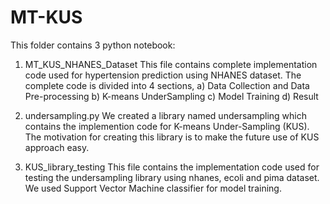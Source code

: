 # MT-KUS
This folder contains 3 python notebook:
1. MT_KUS_NHANES_Dataset
   This file contains complete implementation code used for hypertension prediction using NHANES dataset. The complete code is divided into 4 sections,
    a) Data Collection and Data Pre-processing
    b) K-means UnderSampling
    c) Model Training
    d) Result
    
2. undersampling.py
    We created a library named undersampling which contains the implemention code for K-means Under-Sampling (KUS). The motivation for creating this library
    is to make the future use of KUS approach easy.
    
3. KUS_library_testing
    This file contains the implementation code used for testing the undersampling library using nhanes, ecoli and pima dataset. We used Support Vector Machine 
    classifier for model training.
